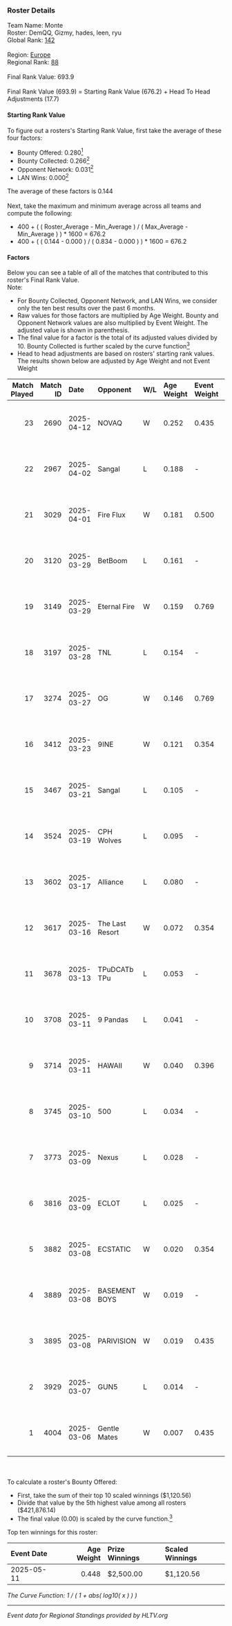 ### Roster Details<br />
Team Name: Monte<br />
Roster: DemQQ, Gizmy, hades, leen, ryu<br />
Global Rank: [142](../../standings_global_2025_09_01.md)<br />
<br />
Region: [Europe]( ../../standings_europe_2025_09_01.md)<br />
Regional Rank: [88]( ../../standings_europe_2025_09_01.md)<br />
<br />
Final Rank Value:  693.9<br />
<br />
Final Rank Value (693.9) = Starting Rank Value (676.2) + Head To Head Adjustments (17.7)<br />

#### Starting Rank Value<br />
To figure out a rosters's Starting Rank Value, first take the average of these four factors:<br />
- Bounty Offered: 0.280[<sup>1</sup>](#table2)
- Bounty Collected: 0.266[<sup>2</sup>](#table1)
- Opponent Network: 0.031[<sup>2</sup>](#table1)
- LAN Wins: 0.000[<sup>2</sup>](#table1)

The average of these factors is 0.144<br />
<br />
Next, take the maximum and minimum average across all teams and compute the following:<br />
- 400 + ( ( Roster_Average - Min_Average ) / ( Max_Average - Min_Average ) ) * 1600 = 676.2
- 400 + ( ( 0.144 - 0.000 ) / ( 0.834 - 0.000 ) ) * 1600 = 676.2


#### Factors<br />
Below you can see a table of all of the matches that contributed to this roster's Final Rank Value.<br />
Note:<br />

- For Bounty Collected, Opponent Network, and LAN Wins, we consider only the ten best results over the past 6 months.
- Raw values for those factors are multiplied by Age Weight. Bounty and Opponent Network values are also multiplied by Event Weight. The adjusted value is shown in parenthesis.
- The final value for a factor is the total of its adjusted values divided by 10. Bounty Collected is further scaled by the curve function[<sup>3</sup>](#curveFunction)
- Head to head adjustments are based on rosters' starting rank values. The results shown below are adjusted by Age Weight and not Event Weight
<span id="table1"></span><br />


| Match Played | Match ID | Date       | Opponent        | W/L | Age Weight | Event Weight | Bounty Collected | Opponent Network | LAN Wins  | H2H Adj. | Roster                         |
| -: | -: | :- | :- | :- | :- | :- | :- | :- | :- | -: | :- |
|           23 |     2690 | 2025-04-12 | NOVAQ           | W   | 0.252      | 0.435        | 0.023 (0.003)    | 0.371 (0.041)    | 0 (0.000) |     6.31 | Gizmy, hAdji, leen, MoDo, ryu  |
|           22 |     2967 | 2025-04-02 | Sangal          | L   | 0.188      | -            | -                | -                | -         |    -1.55 | DemQQ, Gizmy, hades, leen, ryu |
|           21 |     3029 | 2025-04-01 | Fire Flux       | W   | 0.181      | 0.500        | 0.002 (0.000)    | 0.323 (0.029)    | 0 (0.000) |     3.43 | DemQQ, Gizmy, hades, leen, ryu |
|           20 |     3120 | 2025-03-29 | BetBoom         | L   | 0.161      | -            | -                | -                | -         |    -0.08 | DemQQ, Gizmy, hades, leen, ryu |
|           19 |     3149 | 2025-03-29 | Eternal Fire    | W   | 0.159      | 0.769        | 0.001 (0.000)    | 0.578 (0.070)    | 0 (0.000) |     3.19 | DemQQ, Gizmy, hades, leen, ryu |
|           18 |     3197 | 2025-03-28 | TNL             | L   | 0.154      | -            | -                | -                | -         |    -0.39 | DemQQ, Gizmy, hades, leen, ryu |
|           17 |     3274 | 2025-03-27 | OG              | W   | 0.146      | 0.769        | 0.101 (0.011)    | 0.879 (0.099)    | 0 (0.000) |     4.27 | DemQQ, Gizmy, hades, leen, ryu |
|           16 |     3412 | 2025-03-23 | 9INE            | W   | 0.121      | 0.354        | 0.022 (0.001)    | 1.000 (0.043)    | 0 (0.000) |     3.70 | DemQQ, Gizmy, hades, leen, ryu |
|           15 |     3467 | 2025-03-21 | Sangal          | L   | 0.105      | -            | -                | -                | -         |    -0.85 | DemQQ, Gizmy, hades, leen, ryu |
|           14 |     3524 | 2025-03-19 | CPH Wolves      | L   | 0.095      | -            | -                | -                | -         |    -1.73 | DemQQ, Gizmy, hades, leen, ryu |
|           13 |     3602 | 2025-03-17 | Alliance        | L   | 0.080      | -            | -                | -                | -         |    -0.17 | DemQQ, Gizmy, hades, leen, ryu |
|           12 |     3617 | 2025-03-16 | The Last Resort | W   | 0.072      | 0.354        | 0.000 (0.000)    | 0.122 (0.003)    | 0 (0.000) |     1.33 | DemQQ, Gizmy, hades, leen, ryu |
|           11 |     3678 | 2025-03-13 | TPuDCATb TPu    | L   | 0.053      | -            | -                | -                | -         |    -0.52 | DemQQ, Gizmy, hades, leen, ryu |
|           10 |     3708 | 2025-03-11 | 9 Pandas        | L   | 0.041      | -            | -                | -                | -         |    -0.48 | DemQQ, Gizmy, hades, leen, ryu |
|            9 |     3714 | 2025-03-11 | HAWAII          | W   | 0.040      | 0.396        | 0.001 (0.000)    | 0.290 (0.005)    | 0 (0.000) |     0.86 | DemQQ, Gizmy, hades, leen, ryu |
|            8 |     3745 | 2025-03-10 | 500             | L   | 0.034      | -            | -                | -                | -         |    -0.56 | DemQQ, Gizmy, hades, leen, ryu |
|            7 |     3773 | 2025-03-09 | Nexus           | L   | 0.028      | -            | -                | -                | -         |    -0.14 | DemQQ, Gizmy, hades, leen, ryu |
|            6 |     3816 | 2025-03-09 | ECLOT           | L   | 0.025      | -            | -                | -                | -         |    -0.19 | DemQQ, Gizmy, hades, leen, ryu |
|            5 |     3882 | 2025-03-08 | ECSTATIC        | W   | 0.020      | 0.354        | 0.094 (0.001)    | 0.782 (0.005)    | 0 (0.000) |     0.58 | DemQQ, Gizmy, hades, leen, ryu |
|            4 |     3889 | 2025-03-08 | BASEMENT BOYS   | W   | 0.019      | -            | -                | -                | 0 (0.000) |     0.11 | DemQQ, Gizmy, hades, leen, ryu |
|            3 |     3895 | 2025-03-08 | PARIVISION      | W   | 0.019      | 0.435        | 0.123 (0.001)    | 0.977 (0.008)    | 0 (0.000) |     0.51 | DemQQ, Gizmy, hades, leen, ryu |
|            2 |     3929 | 2025-03-07 | GUN5            | L   | 0.014      | -            | -                | -                | -         |    -0.09 | DemQQ, Gizmy, hades, leen, ryu |
|            1 |     4004 | 2025-03-06 | Gentle Mates    | W   | 0.007      | 0.435        | 0.158 (0.000)    | 1.000 (0.003)    | -         |     0.21 | DemQQ, Gizmy, hades, leen, ryu |

<br />
<span id="table2"></span><br />
To calculate a roster's Bounty Offered:<br />

- First, take the sum of their top 10 scaled winnings ($1,120.56)
- Divide that value by the 5th highest value among all rosters ($421,876.14)
- The final value (0.00) is scaled by the curve function.[<sup>3</sup>](#curveFunction)

Top ten winnings for this roster:<br />

| Event Date | Age Weight | Prize Winnings | Scaled Winnings |
| :- | -: | :- | :- |
| 2025-05-11 |      0.448 | $2,500.00      | $1,120.56       |


<span id="curveFunction"></span>_The Curve Function: 1 / ( 1 + abs( log10( x ) ) )_<br />

---
_Event data for Regional Standings provided by HLTV.org_<br />
